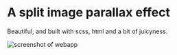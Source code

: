 # A split image parallax effect
Beautiful, and built with scss, html and a bit of juicyness.

![screenshot of webapp](https://scontent-syd2-1.xx.fbcdn.net/v/t1.0-9/36906002_10160499416605117_1363491385918881792_n.jpg?_nc_cat=0&oh=e6d4faf5edb4219c66733ba291046013&oe=5BCF54CD)


